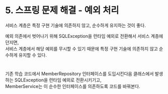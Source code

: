 # 5. 스프링 문제 해결 - 예외 처리

서비스 계층은 특정 구현 기술에 의존하지 않고, 순수하게 유지하는 것이 좋다.  
  
예외 의존에서 벗어나기 위해 SQLException을 런타임 예외로 전환해서 서비스 계층에 던지면,  
서비스 계층에서 해당 예외를 무시할 수 있기 때문에 특정 구현 기술에 의존하지 않고 순수하게 유지할 수 있다.

#

기존 학습 코드에서 MemberRepository 인터페이스를 도입시킨다음 클래스에서 발생하는 SQLException을 런타임 예외로 전환시키기고,  
MemberService는 이 순수한 인터페이스를 의존하도록 코드를 바꿔본다.

```java
